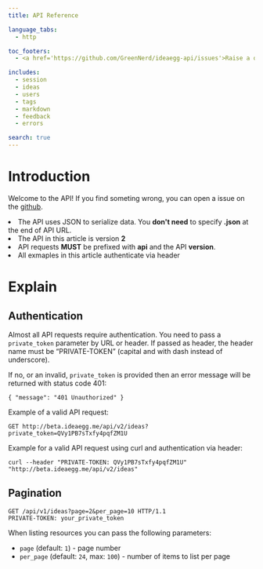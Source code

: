 ```yaml
---
title: API Reference

language_tabs:
  - http

toc_footers:
  - <a href='https://github.com/GreenNerd/ideaegg-api/issues'>Raise a question</a>

includes:
  - session
  - ideas
  - users
  - tags
  - markdown
  - feedback
  - errors

search: true
---
```


# Introduction

Welcome to the API! If you find someting wrong, you can open a issue on the [github](https://github.com/GreenNerd/ideaegg-api/issues).

<aside class="notice">
  <li>The API uses JSON to serialize data. You <strong>don't need</strong> to specify <strong>.json</strong> at the end of API URL.</li>
  <li>The API in this article is version <strong>2</strong></li>
  <li>API requests <strong>MUST</strong> be prefixed with <strong>api</strong> and the API <strong>version</strong>.</li>
  <li>All exmaples in this article authenticate via header</li>
</aside>

# Explain

## Authentication

Almost all API requests require authentication. You need to pass a `private_token` parameter by URL or header. If passed as header, the header name must be “PRIVATE-TOKEN” (capital and with dash instead of underscore).

If no, or an invalid, `private_token` is provided then an error message will be returned with status code 401:

`{ "message": "401 Unauthorized" }`

Example of a valid API request:

`GET http://beta.ideaegg.me/api/v2/ideas?private_token=QVy1PB7sTxfy4pqfZM1U`

Example for a valid API request using curl and authentication via header:

`curl --header "PRIVATE-TOKEN: QVy1PB7sTxfy4pqfZM1U" "http://beta.ideaegg.me/api/v2/ideas"`

## Pagination

```http
GET /api/v1/ideas?page=2&per_page=10 HTTP/1.1
PRIVATE-TOKEN: your_private_token

```

When listing resources you can pass the following parameters:

*   `page` (default: `1`) - page number
*   `per_page` (default: `24`, max: `100`) - number of items to list per page


